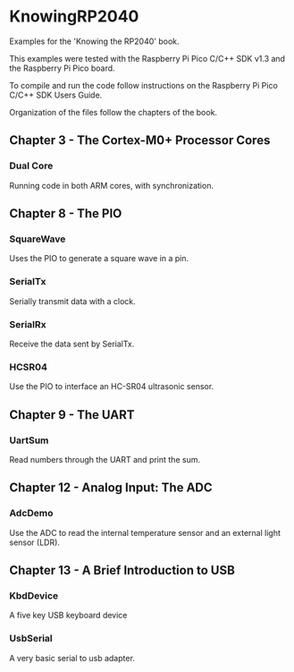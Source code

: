 # KnowingRP2040
Examples for the 'Knowing the RP2040' book.

This examples were tested with the Raspberry Pi Pico C/C++ SDK v1.3 and the Raspberry Pi Pico board.

To compile and run the code follow instructions on the Raspberry Pi Pico C/C++ SDK Users Guide.

Organization of the files follow the chapters of the book.

## Chapter 3 - The Cortex-M0+ Processor Cores

### Dual Core

Running code in both ARM cores, with synchronization.

## Chapter 8 - The PIO

### SquareWave

Uses the PIO to generate a square wave in a pin.

### SerialTx

Serially transmit data with a clock.

### SerialRx

Receive the data sent by SerialTx.

### HCSR04

Use the PIO to interface an HC-SR04 ultrasonic sensor.

## Chapter 9 - The UART

### UartSum

Read numbers through the UART and print the sum.

## Chapter 12 - Analog Input: The ADC

### AdcDemo

Use the ADC to read the internal temperature sensor and an external light sensor (LDR).  

## Chapter 13 - A Brief Introduction to USB

### KbdDevice

A five key USB keyboard device

### UsbSerial

A very basic serial to usb adapter.
